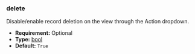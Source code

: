### delete

Disable/enable record deletion on the view through the Action dropdown.

* **Requirement:**
  Optional
* **Type:**
  [bool](https://docs.python.org/3/library/functions.html#bool)
* **Default:**
  `True`
